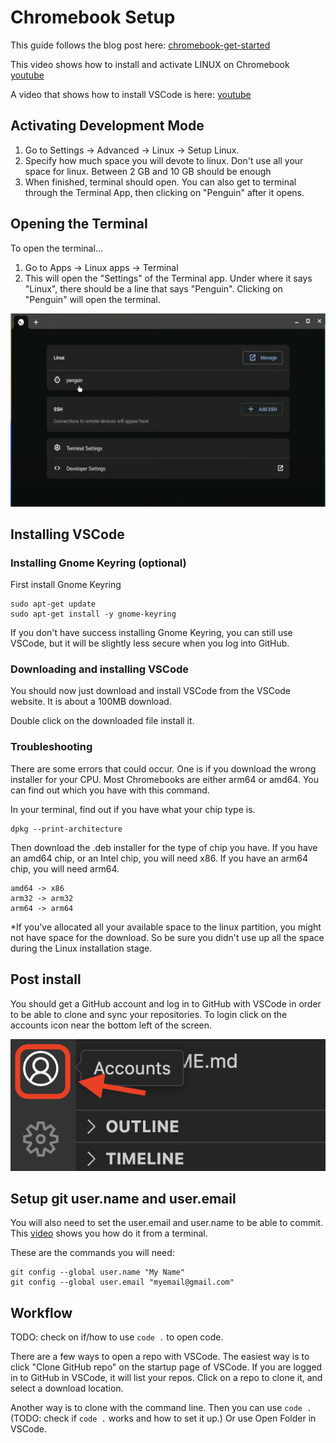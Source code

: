 # Chromebook Setup

This guide follows the blog post here: [chromebook-get-started](https://code.visualstudio.com/blogs/2020/12/03/chromebook-get-started)

This video shows how to install and activate LINUX on Chromebook [youtube](https://youtu.be/7CKAhNIoLqY?si=F9VjFrhhUehsxP_R)

A video that shows how to install VSCode is here: [youtube](https://www.youtube.com/watch?v=zx767PNqpBA)

## Activating Development Mode

1. Go to Settings -> Advanced -> Linux -> Setup Linux.
2. Specify how much space you will devote to linux. Don't use all your space for linux. Between 2 GB and 10 GB should be enough
3. When finished, terminal should open. You can also get to terminal through the Terminal App, then clicking on "Penguin" after it opens.

## Opening the Terminal

To open the terminal...

1. Go to Apps -> Linux apps -> Terminal
2. This will open the "Settings" of the Terminal app. Under where it says "Linux", there should be a line that says "Penguin". Clicking on "Penguin" will open the terminal.

![screen shot of opening terminal](img/chromebook-open-terminal.png)

## Installing VSCode

### Installing Gnome Keyring (optional)

First install Gnome Keyring

    sudo apt-get update
    sudo apt-get install -y gnome-keyring

If you don't have success installing Gnome Keyring, you can still use VSCode, but it will be slightly less secure when you log into GitHub.

### Downloading and installing VSCode

You should now just download and install VSCode from the VSCode website. It is about a 100MB download.

Double click on the downloaded file install it.

### Troubleshooting

There are some errors that could occur. One is if you download the wrong installer for your CPU. Most Chromebooks are either arm64 or amd64. You can find out which you have with this command.

In your terminal, find out if you have what your chip type is.

    dpkg --print-architecture

Then download the .deb installer for the type of chip you have. If you have an amd64 chip, or an Intel chip, you will need x86. If you have an arm64 chip, you will need arm64.

    amd64 -> x86
    arm32 -> arm32
    arm64 -> arm64

*If you've allocated all your available space to the linux partition, you might not have space for the download. So be sure you didn't use up all the space during the Linux installation stage.

## Post install

You should get a GitHub account and log in to GitHub with VSCode in order to be able to clone and sync your repositories. To login click on the accounts icon near the bottom left of the screen.

![VSCode accounts screenshot](img/VSCode-accounts.png)

## Setup git user.name and user.email

You will also need to set the user.email and user.name to be able to commit. This [video](https://www.youtube.com/watch?v=hklyjZGGvFw
) shows you how do it from a terminal.

These are the commands you will need:

    git config --global user.name "My Name"
    git config --global user.email "myemail@gmail.com"

## Workflow

TODO: check on if/how to use `code .` to open code.

There are a few ways to open a repo with VSCode. The easiest way is to click "Clone GitHub repo" on the startup page of VSCode. If you are logged in to GitHub in VSCode, it will list your repos. Click on a repo to clone it, and select a download location.

Another way is to clone with the command line. Then you can use `code .` (TODO: check if `code .` works and how to set it up.) Or use Open Folder in VSCode.
